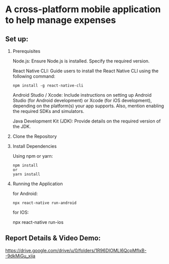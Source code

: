 # A cross-platform mobile application to help manage expenses

## Set up: 
1. Prerequisites

    Node.js: Ensure Node.js is installed. Specify the required version.
   
    React Native CLI: Guide users to install the React Native CLI using the following command:
   
       npm install -g react-native-cli
   
    Android Studio / Xcode: Include instructions on setting up Android Studio (for Android development) or Xcode (for iOS development), depending on the platform(s) your app supports. Also, mention enabling the required SDKs and simulators.
   
    Java Development Kit (JDK): Provide details on the required version of the JDK.
   
3. Clone the Repository

4. Install Dependencies

    Using npm or yarn:
   
       npm install
       or
       yarn install
   
5. Running the Application

   for Android:
   
       npx react-native run-android
   
   for IOS:
   
      npx react-native run-ios

## Report Details & Video Demo: 
https://drive.google.com/drive/u/0/folders/1R96DIOMLl6QcpMflxB--9dkMiGu_xija
